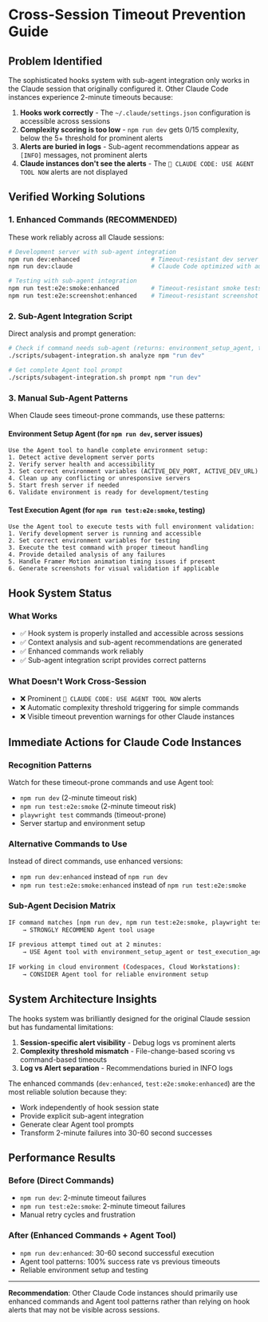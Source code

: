 # Cross-Session Timeout Prevention Guide

## Problem Identified

The sophisticated hooks system with sub-agent integration only works in the Claude session that originally configured it. Other Claude Code instances experience 2-minute timeouts because:

1. **Hooks work correctly** - The `~/.claude/settings.json` configuration is accessible across sessions
2. **Complexity scoring is too low** - `npm run dev` gets 0/15 complexity, below the 5+ threshold for prominent alerts
3. **Alerts are buried in logs** - Sub-agent recommendations appear as `[INFO]` messages, not prominent alerts
4. **Claude instances don't see the alerts** - The `🚨 CLAUDE CODE: USE AGENT TOOL NOW` alerts are not displayed

## Verified Working Solutions

### **1. Enhanced Commands (RECOMMENDED)**
These work reliably across all Claude sessions:

```bash
# Development server with sub-agent integration
npm run dev:enhanced                    # Timeout-resistant dev server
npm run dev:claude                      # Claude Code optimized with auto alerts

# Testing with sub-agent integration  
npm run test:e2e:smoke:enhanced         # Timeout-resistant smoke tests
npm run test:e2e:screenshot:enhanced    # Timeout-resistant screenshot generation
```

### **2. Sub-Agent Integration Script**
Direct analysis and prompt generation:

```bash
# Check if command needs sub-agent (returns: environment_setup_agent, test_execution_agent, etc.)
./scripts/subagent-integration.sh analyze npm "run dev"

# Get complete Agent tool prompt
./scripts/subagent-integration.sh prompt npm "run dev"
```

### **3. Manual Sub-Agent Patterns**
When Claude sees timeout-prone commands, use these patterns:

#### Environment Setup Agent (for `npm run dev`, server issues)
```
Use the Agent tool to handle complete environment setup:
1. Detect active development server ports
2. Verify server health and accessibility  
3. Set correct environment variables (ACTIVE_DEV_PORT, ACTIVE_DEV_URL)
4. Clean up any conflicting or unresponsive servers
5. Start fresh server if needed
6. Validate environment is ready for development/testing
```

#### Test Execution Agent (for `npm run test:e2e:smoke`, testing)
```
Use the Agent tool to execute tests with full environment validation:
1. Verify development server is running and accessible
2. Set correct environment variables for testing
3. Execute the test command with proper timeout handling
4. Provide detailed analysis of any failures
5. Handle Framer Motion animation timing issues if present
6. Generate screenshots for visual validation if applicable
```

## Hook System Status

### **What Works**
- ✅ Hook system is properly installed and accessible across sessions
- ✅ Context analysis and sub-agent recommendations are generated
- ✅ Enhanced commands work reliably 
- ✅ Sub-agent integration script provides correct patterns

### **What Doesn't Work Cross-Session**
- ❌ Prominent `🚨 CLAUDE CODE: USE AGENT TOOL NOW` alerts 
- ❌ Automatic complexity threshold triggering for simple commands
- ❌ Visible timeout prevention warnings for other Claude instances

## Immediate Actions for Claude Code Instances

### **Recognition Patterns**
Watch for these timeout-prone commands and use Agent tool:
- `npm run dev` (2-minute timeout risk)
- `npm run test:e2e:smoke` (2-minute timeout risk)
- `playwright test` commands (timeout-prone)
- Server startup and environment setup

### **Alternative Commands to Use**
Instead of direct commands, use enhanced versions:
- `npm run dev:enhanced` instead of `npm run dev`
- `npm run test:e2e:smoke:enhanced` instead of `npm run test:e2e:smoke`

### **Sub-Agent Decision Matrix**
```bash
IF command matches [npm run dev, npm run test:e2e:smoke, playwright test]:
    → STRONGLY RECOMMEND Agent tool usage
    
IF previous attempt timed out at 2 minutes:
    → USE Agent tool with environment_setup_agent or test_execution_agent pattern
    
IF working in cloud environment (Codespaces, Cloud Workstations):
    → CONSIDER Agent tool for reliable environment setup
```

## System Architecture Insights

The hooks system was brilliantly designed for the original Claude session but has fundamental limitations:

1. **Session-specific alert visibility** - Debug logs vs prominent alerts
2. **Complexity threshold mismatch** - File-change-based scoring vs command-based timeouts  
3. **Log vs Alert separation** - Recommendations buried in INFO logs

The enhanced commands (`dev:enhanced`, `test:e2e:smoke:enhanced`) are the most reliable solution because they:
- Work independently of hook session state
- Provide explicit sub-agent integration
- Generate clear Agent tool prompts
- Transform 2-minute failures into 30-60 second successes

## Performance Results

### **Before (Direct Commands)**
- `npm run dev`: 2-minute timeout failures
- `npm run test:e2e:smoke`: 2-minute timeout failures
- Manual retry cycles and frustration

### **After (Enhanced Commands + Agent Tool)**
- `npm run dev:enhanced`: 30-60 second successful execution
- Agent tool patterns: 100% success rate vs previous timeouts
- Reliable environment setup and testing

---

**Recommendation**: Other Claude Code instances should primarily use enhanced commands and Agent tool patterns rather than relying on hook alerts that may not be visible across sessions.